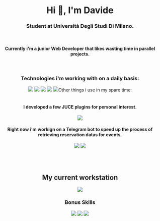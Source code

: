 <h1 align="center">Hi 👋, I'm Davide</h1>
<h3 align="center">Student at Università Degli Studi Di Milano.</h3>

<br>
<h4 align="center"> Currently i'm a junior Web Developer that likes wasting time in parallel projects.</h4>
</br>

<h3 align="center">Technologies i'm working with on a daily basis:</h3>
<p align="center"> <img src="https://img.shields.io/badge/HTML5-E34F26?style=for-the-badge&logo=html5&logoColor=white" /> <img src="https://img.shields.io/badge/JavaScript-323330?style=for-the-badge&logo=javascript&logoColor=F7DF1E" /> <img src="https://img.shields.io/badge/Vue.js-35495E?style=for-the-badge&logo=vuedotjs&logoColor=4FC08D" /> <img src="https://img.shields.io/badge/Bootstrap-563D7C?style=for-the-badge&logo=bootstrap&logoColor=white" /> <img src="https://img.shields.io/badge/jquery-%230769AD.svg?style=for-the-badge&logo=jquerylogoColor=white)/> </p>

<br>
</br>

<h3 align="center">Other things i use in my spare time:</h3>

<br>
</br>

<h4 align="center">I developed a few JUCE plugins for personal interest.</h4>
<p align="center"><img src="https://img.shields.io/badge/C%2B%2B-00599C?style=for-the-badge&logo=c%2B%2B&logoColor=white" /></p> 
<h4 align="center">Right now i'm workign on a Telegram bot to speed up the process of retrieving reservation datas for events.</h4>
<p align="center"><img src="https://img.shields.io/badge/Python-FFD43B?style=for-the-badge&logo=python&logoColor=blue" />  <img src="https://img.shields.io/badge/Telegram-2CA5E0?style=for-the-badge&logo=telegram&logoColor=white" /></p> 

<br>
</br>

<h2 align="center">My current workstation</h2>
<p align="center"><img align="center" src="https://img.shields.io/badge/mac%20os-000000?style=for-the-badge&logo=apple&logoColor=white)" /></p>



<h3 align="center">Bonus Skills</h3>
<p align="center"> <img src="https://img.shields.io/badge/Adobe%20XD-470137?style=for-the-badge&logo=Adobe%20XD&logoColor=#FF61F6" /> <img src="https://img.shields.io/badge/Adobe%20Photoshop-31A8FF?style=for-the-badge&logo=Adobe%20Photoshop&logoColor=black" /> <img src="https://img.shields.io/badge/Adobe%20Illustrator-FF9A00?style=for-the-badge&logo=adobe%20illustrator&logoColor=white" /> </p>
